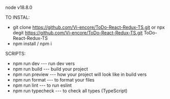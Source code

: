 node v18.8.0

TO INSTAL:

- git clone https://github.com/Vi-encore/ToDo-React-Redux-TS.git or npx degit
  https://github.com/Vi-encore/ToDo-React-Redux-TS.git ToDo-React-Redux-TS
- npm install / npm i

SCRIPTS:

- npm run dev --- run dev vers
- npm run build --- build your project
- npm run preview --- how your project will look like in build vers
- npm run format --- to format your files
- npm run lint --- to run eslint
- npm run typecheck --- to check all types (TypeScript)
